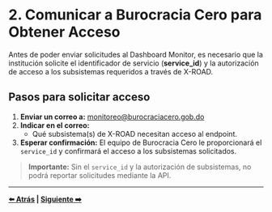 # 2. Comunicar a Burocracia Cero para Obtener Acceso

Antes de poder enviar solicitudes al Dashboard Monitor, es necesario que la institución solicite el identificador de servicio (**service_id**) y la autorización de acceso a los subsistemas requeridos a través de X-ROAD.

## Pasos para solicitar acceso

1. **Enviar un correo a:** monitoreo@burocraciacero.gob.do
2. **Indicar en el correo:**
   - Qué subsistema(s) de X-ROAD necesitan acceso al endpoint.
3. **Esperar confirmación:** El equipo de Burocracia Cero le proporcionará el `service_id` y confirmará el acceso a los subsistemas solicitados.

> **Importante:** Sin el `service_id` y la autorización de subsistemas, no podrá reportar solicitudes mediante la API.

---

**[⬅️ Atrás](01-instalacion-xroad.md) | [Siguiente ➡️](03-envio-solicitudes.md)**
